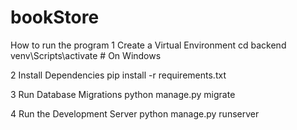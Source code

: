# bookStore
How to run the program 
1 Create a Virtual Environment
  cd backend 
  venv\Scripts\activate         # On Windows

2 Install Dependencies
  pip install -r requirements.txt

3 Run Database Migrations
  python manage.py migrate

4 Run the Development Server
  python manage.py runserver
